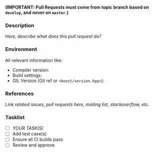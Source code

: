 **(IMPORTANT: Pull Requests *must* come from topic branch based on `develop`, and *never* on `master`.)**

### Description

*Here, describe what does this pull request do?*

### Environment

All relevant information like:

- Compiler version:
- Build settings:
- GIL Version (Git ref or `<boost/version.hpp>`):

### References

*Link related issues, pull requests here, mailing list, stackoverflow, etc.*

### Tasklist

- [ ] *YOUR TASK(S)*
- [ ] Add test case(s)
- [ ] Ensure all CI builds pass
- [ ] Review and approve
